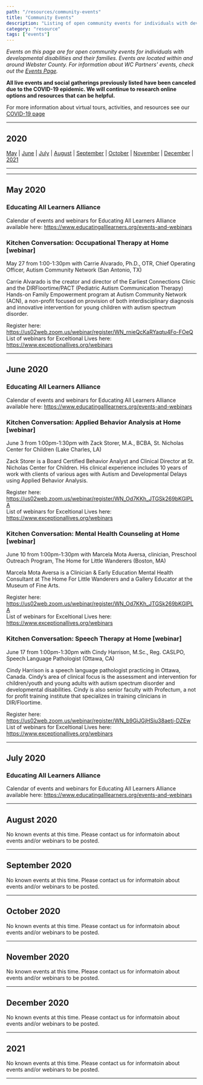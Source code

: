 ```yaml
---
path: "/resources/community-events"
title: "Community Events"
description: "Listing of open community events for individuals with developmental disabilities and their families. Events are located within and around Webster County."
category: "resource"
tags: ["events"]
---
```


_Events on this page are for open community events for individuals with developmental disabilities and their families. Events are located within and around Webster County. For information about WC Partners' events, check out the [Events Page](/events/)._

**All live events and social gatherings previously listed have been canceled due to the COVID-19 epidemic. We will continue to research online options and resources that can be helpful.**

For more information about virtual tours, activities, and resources see our [COVID-19 page](/resources/covid-19)

---

## 2020

[May](#may-2020) | [June](#june-2020) | [July](#july-2020) | [August](#august-2020) | [September](#september-2020) | [October](#october-2020) | [November](#november-2020) | [December](#december-2020) | [2021](#2021)

---

---

## May 2020

### Educating All Learners Alliance

Calendar of events and webinars for Educating All Learners Alliance available here: https://www.educatingalllearners.org/events-and-webinars

### Kitchen Conversation: Occupational Therapy at Home [webinar]

May 27 from 1:00-1:30pm with Carrie Alvarado, Ph.D., OTR, Chief Operating Officer, Autism Community Network (San Antonio, TX)

Carrie Alvarado is the creator and director of the Earliest Connections Clinic and the DIRFloortime/PACT (Pediatric Autism Communication Therapy) Hands-on Family Empowerment program at Autism Community Network (ACN), a non-profit focused on provision of both interdisciplinary diagnosis and innovative intervention for young children with autism spectrum disorder.

Register here: https://us02web.zoom.us/webinar/register/WN_rnieQcKaRYaqtu4Fo-FOeQ  
List of webinars for Exceltional Lives here: https://www.exceptionallives.org/webinars

---

## June 2020

### Educating All Learners Alliance

Calendar of events and webinars for Educating All Learners Alliance available here: https://www.educatingalllearners.org/events-and-webinars

### Kitchen Conversation: Applied Behavior Analysis at Home [webinar]

June 3 from 1:00pm-1:30pm with Zack Storer, M.A., BCBA, St. Nicholas Center for Children (Lake Charles, LA)

Zack Storer is a Board Certified Behavior Analyst and Clinical Director at St. Nicholas Center for Children. His clinical experience includes 10 years of work with clients of various ages with Autism and Developmental Delays using Applied Behavior Analysis.

Register here: https://us02web.zoom.us/webinar/register/WN_Od7KKh_JTGSk269bKGIPLA  
List of webinars for Exceltional Lives here: https://www.exceptionallives.org/webinars

### Kitchen Conversation: Mental Health Counseling at Home [webinar]

June 10 from 1:00pm-1:30pm with Marcela Mota Aversa, clinician, Preschool Outreach Program, The Home for Little Wanderers (Boston, MA)

Marcela Mota Aversa is a Clinician & Early Education Mental Health Consultant at The Home For Little Wanderers and a Gallery Educator at the Museum of Fine Arts.

Register here: https://us02web.zoom.us/webinar/register/WN_Od7KKh_JTGSk269bKGIPLA  
List of webinars for Exceltional Lives here: https://www.exceptionallives.org/webinars

### Kitchen Conversation: Speech Therapy at Home [webinar]

June 17 from 1:00pm-1:30pm with Cindy Harrison, M.Sc., Reg. CASLPO, Speech Language Pathologist (Ottawa, CA)

Cindy Harrison is a speech language pathologist practicing in Ottawa, Canada. Cindy’s area of clinical focus is the assessment and intervention for children/youth and young adults with autism spectrum disorder and developmental disabilities. Cindy is also senior faculty with Profectum, a not for profit training institute that specializes in training clinicians in DIR/Floortime.

Register here: https://us02web.zoom.us/webinar/register/WN_b9GiJGjHSiu38aetj-DZEw  
List of webinars for Exceltional Lives here: https://www.exceptionallives.org/webinars

---

## July 2020

### Educating All Learners Alliance

Calendar of events and webinars for Educating All Learners Alliance available here: https://www.educatingalllearners.org/events-and-webinars

---

## August 2020

No known events at this time. Please contact us for informatoin about events and/or webinars to be posted.

---

## September 2020

No known events at this time. Please contact us for informatoin about events and/or webinars to be posted.

---

## October 2020

No known events at this time. Please contact us for informatoin about events and/or webinars to be posted.

---

## November 2020

No known events at this time. Please contact us for informatoin about events and/or webinars to be posted.

---

## December 2020

No known events at this time. Please contact us for informatoin about events and/or webinars to be posted.

---

## 2021

No known events at this time. Please contact us for informatoin about events and/or webinars to be posted.

---
